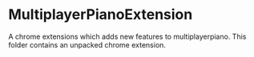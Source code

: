 # MultiplayerPianoExtension
A chrome extensions which adds new features to multiplayerpiano. This folder contains an unpacked chrome extension.
